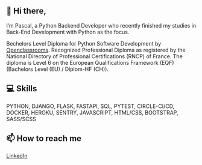 👋 Hi there,
---
I’m Pascal, a Python Backend Developer who recently finished my studies in Back-End Development with Python as the focus.

Bechelors Level Diploma for Python Software Development by [Openclassrooms](https://openclassrooms.com/en/).
Recognized Professional Diploma as registered by the National Directory of Professional Certifications (RNCP) of France.
The diploma is Level 6 on the European Qualifications Framework (EQF) (Bachelors Level (EU) / Diplom-HF (CH)).

## 💻 Skills

  PYTHON, DJANGO, FLASK, FASTAPI, SQL, PYTEST, CIRCLE-CI/CD, DOCKER, HEROKU, SENTRY, JAVASCRIPT, HTML/CSS, BOOTSTRAP, SASS/SCSS


## 📫 How to reach me

  [LinkedIn](https://www.linkedin.com/in/pascal-hinze-b59530256/)

<!---
Pascal273/Pascal273 is a ✨ special ✨ repository because its `README.md` (this file) appears on your GitHub profile.
You can click the Preview link to take a look at your changes.
--->
